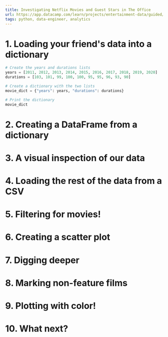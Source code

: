```yaml
---
title: Investigating Netflix Movies and Guest Stars in The Office
url: https://app.datacamp.com/learn/projects/entertainment-data/guided/Python
tags: python, data-engineer, analytics
---
```


# 1. Loading your friend's data into a dictionary
```python
# Create the years and durations lists
years = [2011, 2012, 2013, 2014, 2015, 2016, 2017, 2018, 2019, 2020]
durations = [103, 101, 99, 100, 100, 95, 95, 96, 93, 90]

# Create a dictionary with the two lists
movie_dict = {"years": years, "durations": durations}

# Print the dictionary
movie_dict
```


# 2. Creating a DataFrame from a dictionary


# 3. A visual inspection of our data


# 4. Loading the rest of the data from a CSV


# 5. Filtering for movies!


# 6. Creating a scatter plot


# 7. Digging deeper


# 8. Marking non-feature films


# 9. Plotting with color!


# 10. What next?

